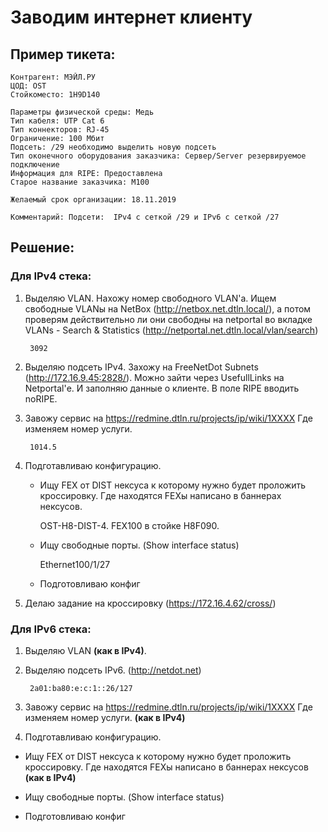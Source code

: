 # Заводим интернет клиенту

## Пример тикета:

    Контрагент: МЭЙЛ.РУ
	ЦОД: OST
	Стойкоместо: 1H9D140 

	Параметры физической среды: Медь
	Тип кабеля: UTP Cat 6
	Тип коннекторов: RJ-45
	Ограничение: 100 Мбит
	Подсеть: /29 необходимо выделить новую подсеть
	Тип оконечного оборудования заказчика: Сервер/Server резервируемое подключение 
	Информация для RIPE: Предоставлена 
	Старое название заказчика: М100 

	Желаемый срок организации: 18.11.2019

	Комментарий: Подсети:  IPv4 с сеткой /29 и IPv6 с сеткой /27

## Решение:

### Для IPv4 стека:

1. Выделяю VLAN. Нахожу номер свободного VLAN'а. Ищем свободные VLANы на NetBox (http://netbox.net.dtln.local/), а потом проверям действительно ли они свободны на netportal во вкладке VLANs - Search & Statistics (http://netportal.net.dtln.local/vlan/search)

        3092

2. Выделяю подсеть IPv4. Захожу на FreeNetDot Subnets (http://172.16.9.45:2828/). Можно зайти через UsefullLinks на Netportal'е. И заполняю данные о клиенте. В поле RIPE вводить noRIPE.

3. Завожу сервис на https://redmine.dtln.ru/projects/ip/wiki/1XXXX Где изменяем номер услуги.

		1014.5

4. Подготавливаю конфигурацию. 

  	+ Ищу FEX от DIST нексуса к которому нужно будет проложить кроссировку. Где находятся FEXы написано в баннерах нексусов.

		OST-H8-DIST-4. FEX100 в стойке H8F090.

  	+ Ищу свободные порты. (Show interface status)

		Ethernet100/1/27

 	+ Подготовливаю конфиг

5. Делаю задание на кроссировку (https://172.16.4.62/cross/)

### Для IPv6 стека:

1. Выделяю VLAN **(как в IPv4)**.

2. Выделяю подсеть IPv6. (http://netdot.net)

		2a01:ba80:e:c:1::26/127

3. Завожу сервис на https://redmine.dtln.ru/projects/ip/wiki/1XXXX Где изменяем номер услуги. **(как в IPv4)**

4. Подготавливаю конфигурацию.

  + Ищу FEX от DIST нексуса к которому нужно будет проложить кроссировку. Где находятся FEXы написано в баннерах нексусов **(как в IPv4)**

  + Ищу свободные порты. (Show interface status)

  + Подготовливаю конфиг